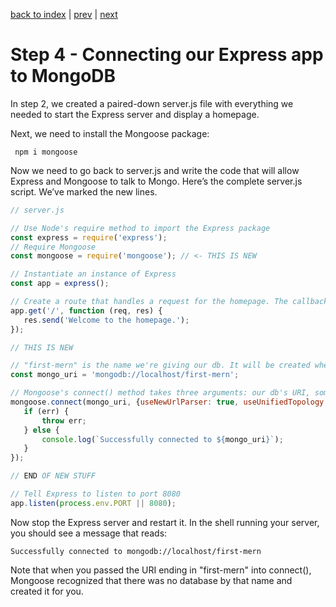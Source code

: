[back to index](/README.md) | [prev](/docs/3.md) | [next](/docs/4.md)

# Step 4 - Connecting our Express app to MongoDB

In step 2, we created a paired-down server.js file with everything we needed to start the Express server and display a homepage.

Next, we need to install the Mongoose package:

```
 npm i mongoose
```

Now we need to go back to server.js and write the code that will allow Express and Mongoose to talk to Mongo. Here’s the complete server.js script. We’ve marked the new lines.

```js
// server.js

// Use Node's require method to import the Express package
const express = require('express');
// Require Mongoose
const mongoose = require('mongoose'); // <- THIS IS NEW

// Instantiate an instance of Express
const app = express();

// Create a route that handles a request for the homepage. The callback is our handler. We pass in the HTTP request and response objects and use Express's send() method to send a line of text back to the browser.
app.get('/', function (req, res) {
   res.send('Welcome to the homepage.');
});

// THIS IS NEW

// "first-mern" is the name we're giving our db. It will be created when we connect to it, if it doesn't already exist.
const mongo_uri = 'mongodb://localhost/first-mern';

// Mongoose's connect() method takes three arguments: our db's URI, some connection options, and a callback. Don't worry about the connection options for now. The callback will catch any connection errors or log a success message.
mongoose.connect(mongo_uri, {useNewUrlParser: true, useUnifiedTopology: true}, function (err) {
   if (err) {
       throw err;
   } else {
       console.log(`Successfully connected to ${mongo_uri}`);
   }
});

// END OF NEW STUFF

// Tell Express to listen to port 8080
app.listen(process.env.PORT || 8080);
```

Now stop the Express server and restart it. In the shell running your server, you should see a message that reads:

```
Successfully connected to mongodb://localhost/first-mern
```

Note that when you passed the URI ending in "first-mern" into connect(), Mongoose recognized that there was no database by that name and created it for you.
